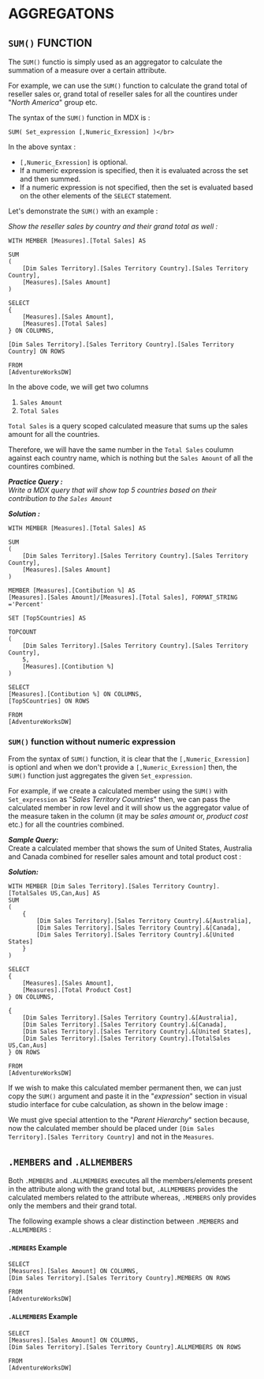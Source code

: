 # AGGREGATONS


## `SUM()` FUNCTION

The `SUM()` functio is simply used as an aggregator to calculate the summation of a measure over a certain attribute.

For example, we can use the `SUM()` function to calculate the grand total of reseller sales or, grand total of reseller sales for all the countires under "*North America*" group etc.

The syntax of the `SUM()` function in MDX is :
```MDX
SUM( Set_expression [,Numeric_Exression] )</br>
```
In the above syntax :

- `[,Numeric_Exression]` is optional.
- If a numeric expression is specified, then it is evaluated across the set and then summed.
- If a numeric expression is not specified, then the set is evaluated based on the other elements of the `SELECT` statement.

Let's demonstrate the `SUM()` with an example :

*Show the reseller sales by country and their grand total as well :*

```mdx
WITH MEMBER [Measures].[Total Sales] AS

SUM
(
	[Dim Sales Territory].[Sales Territory Country].[Sales Territory Country],
	[Measures].[Sales Amount]
)

SELECT
{
	[Measures].[Sales Amount],
	[Measures].[Total Sales]
} ON COLUMNS,

[Dim Sales Territory].[Sales Territory Country].[Sales Territory Country] ON ROWS

FROM
[AdventureWorksDW]
```

In the above code, we will get two columns

1. `Sales Amount`
1. `Total Sales`

`Total Sales` is a query scoped calculated measure that sums up the sales amount for all the countries.

Therefore, we will have the same number in the `Total Sales` coulumn against each country name, which is nothing but the `Sales Amount` of all the countires combined.

***Practice Query :***</br>
	*Write a MDX query that will show top 5 countries based on their contribution to the `Sales Amount`*

***Solution :***

```mdx
WITH MEMBER [Measures].[Total Sales] AS

SUM
(
	[Dim Sales Territory].[Sales Territory Country].[Sales Territory Country],
	[Measures].[Sales Amount]
)

MEMBER [Measures].[Contibution %] AS
[Measures].[Sales Amount]/[Measures].[Total Sales], FORMAT_STRING ='Percent'

SET [Top5Countries] AS

TOPCOUNT
(
	[Dim Sales Territory].[Sales Territory Country].[Sales Territory Country],
	5,
	[Measures].[Contibution %]
)

SELECT
[Measures].[Contibution %] ON COLUMNS,
[Top5Countries] ON ROWS

FROM
[AdventureWorksDW]
```
### `SUM()` function without numeric expression

From the syntax of `SUM()` function, it is clear that the `[,Numeric_Exression]` is optionl and when we don't provide a `[,Numeric_Exression]` then, the `SUM()` function just aggregates the given `Set_expression`.

For example, if we create a calculated member using the `SUM()` with  `Set_expression` as "*Sales Territory Countries*" then, we can pass the calculated member in row level and it will show us the aggregator value of the measure taken in the column (it may be *sales amount* or, *product cost* etc.) for all the countries combined.

***Sample Query:***</br>
Create a calculated member that shows the sum of United States, Australia and Canada combined for reseller sales amount and total product cost :

***Solution:***

```mdx
WITH MEMBER [Dim Sales Territory].[Sales Territory Country].[TotalSales US,Can,Aus] AS
SUM
(
	{
		[Dim Sales Territory].[Sales Territory Country].&[Australia],
		[Dim Sales Territory].[Sales Territory Country].&[Canada],
		[Dim Sales Territory].[Sales Territory Country].&[United States]
	}
)

SELECT
{
	[Measures].[Sales Amount],
	[Measures].[Total Product Cost]
} ON COLUMNS,

{
	[Dim Sales Territory].[Sales Territory Country].&[Australia],
	[Dim Sales Territory].[Sales Territory Country].&[Canada],
	[Dim Sales Territory].[Sales Territory Country].&[United States],
	[Dim Sales Territory].[Sales Territory Country].[TotalSales US,Can,Aus]
} ON ROWS

FROM
[AdventureWorksDW]
```

If we wish to make this calculated member permanent then, we can just copy the `SUM()` argument and paste it in the "*expression*" section in visual studio interface for cube calculation, as shown in the below image :






We must give special attention to the "*Parent Hierarchy*" section because, now the calculated member should be placed under `[Dim Sales Territory].[Sales Territory Country]` and not in the `Measures`.


## `.MEMBERS` and `.ALLMEMBERS`

Both `.MEMBERS` and `.ALLMEMBERS` executes all the members/elements present in the attribute along with the grand total but, `.ALLMEMBERS` provides the calculated members related to the attribute whereas, `.MEMBERS` only provides only the members and their grand total.

The following example shows a clear distinction between `.MEMBERS` and `.ALLMEMBERS` :

#### `.MEMBERS` Example

```mdx
SELECT
[Measures].[Sales Amount] ON COLUMNS,
[Dim Sales Territory].[Sales Territory Country].MEMBERS ON ROWS

FROM
[AdventureWorksDW]
```
#### `.ALLMEMBERS` Example

```MDX
SELECT
[Measures].[Sales Amount] ON COLUMNS,
[Dim Sales Territory].[Sales Territory Country].ALLMEMBERS ON ROWS

FROM
[AdventureWorksDW]
```
